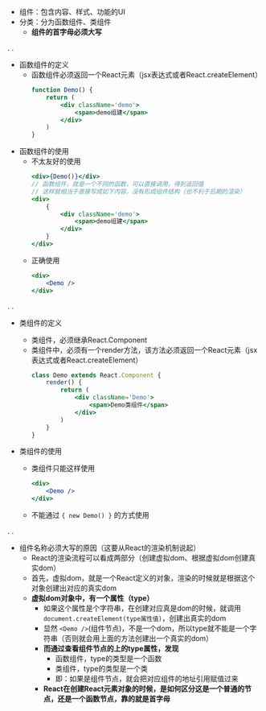 - 组件：包含内容、样式、功能的UI
- 分类：分为函数组件、类组件
  - **组件的首字母必须大写**

.
.
- 函数组件的定义
  - 函数组件必须返回一个React元素（jsx表达式或者React.createElement）
    ```jsx
    function Demo() {
        return (
            <div className='demo'>
                <span>demo组建</span>
            </div>
        )
    }
    ```
- 函数组件的使用
  - 不太友好的使用
    ```jsx
    <div>{Demo()}</div>
    // 函数组件，就是一个不同的函数，可以直接调用，得到返回值
    // 这样就相当于直接写成如下内容，没有形成组件结构（也不利于后期的渲染）
    <div>
        {
            <div className='demo'>
                <span>demo组建</span>
            </div>
        }
    </div>
    ```
  - 正确使用
    ```jsx
    <div>
        <Demo />
    </div>
    ```


.
.

- 类组件的定义
  - 类组件，必须继承React.Component
  - 类组件中，必须有一个render方法，该方法必须返回一个React元素（jsx表达式或者React.createElement）
    ```jsx
    class Demo extends React.Component {
        render() {
            return (
                <div className='Demo'>
                    <span>Demo类组件</span>
                </div>
            )
        }
    }
    ```


- 类组件的使用
  - 类组件只能这样使用
    ```jsx
    <div>
        <Demo />
    </div>
    ```
  - 不能通过 `{ new Demo() }` 的方式使用


.
.
- 组件名称必须大写的原因（这要从React的渲染机制说起）
  - React的渲染流程可以看成两部分（创建虚拟dom、根据虚拟dom创建真实dom）
  - 首先，虚拟dom，就是一个React定义的对象，渲染的时候就是根据这个对象创建出对应的真实dom
  - **虚拟dom对象中，有一个属性（type）**
    - 如果这个属性是个字符串，在创建对应真是dom的时候，就调用 `document.createElement(type属性值)`，创建出真实的dom
    - 显然 `<Demo />`(组件节点)，不是一个dom，所以type就不能是一个字符串（否则就会用上面的方法创建出一个真实的dom）
    - **而通过查看组件节点的上的type属性，发现**
      - 函数组件，type的类型是一个函数
      - 类组件，type的类型是一个类
      - 即：如果是组件节点，就会把对应组件的地址引用赋值过来
    - **React在创建React元素对象的时候，是如何区分这是一个普通的节点，还是一个函数节点，靠的就是首字母**

